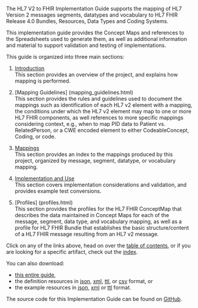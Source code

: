 The HL7 V2 to FHIR Implementation Guide supports the mapping of HL7 Version 2 messages
segments, datatypes and vocabulary to HL7 FHIR Release 4.0 Bundles, Resources, Data
Types and Coding Systems.

This implementation guide provides the Concept Maps and references to the Spreadsheets
used to generate them, as well as additional information and material to support validation
and testing of implementations.

This guide is organized into three main sections:

   1. [Introduction](introduction.html)<br/>This section provides an overview of the project, and explains how mapping is performed.

   2. [Mapping Guidelines] (mapping_guidelines.html)<br/>This section provides the rules and guidelines used to document
   the mappings such as identification of each HL7 v2 element with a mapping, the conditions 
   under which the HL7 v2 element may map to one or more HL7 FHIR components, as well references
   to more specific mappings considering context, e.g., when to map PID data to Patient vs. 
   RelatedPerson, or a CWE encoded element to either CodeableConcept, Coding, or code.
   
   3. [Mappings](mapping_outputs.html)<br/>This section provides an index to the mappings produced by this project, organized
   by message, segment, datatype, or vocabulary mapping.

   4. [Implementation and Use](implementation_considerations.html)<br/>This section covers implementation considerations and validation, 
   and provides example test conversions.
   
   5. [Profiles] (profiles.html)<br/>This section provides the profiles for the HL7 FHIR ConceptMap
   that describes the data maintained in Concept Maps for each of the message, segment, data type, 
   and vocabulary mapping, as well as a profile for HL7 FHIR Bundle that establishes the basic 
   structure/content of a HL7 FHIR message resulting from an HL7 v2 message.

Click on any of the links above, head on over the [table of contents](toc.html), or
if you are looking for a specific artifact, check out the [index](artifacts.html).

You can also download:

* [this entire guide](full-ig.zip),
* the definition resources in [json](definitions.json.zip), [xml](definitions.xml.zip), [ttl](definitions.ttl.zip), or [csv](csvs.zip) format, or
* the example resources in [json](examples.json.zip), [xml](examples.xml.zip) or [ttl](examples.ttl.zip) format.

The source code for this Implementation Guide can be found on [GitHub](https://github.com/HL7/v2-to-fhir/).
